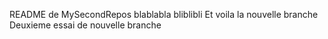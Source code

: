 README de MySecondRepos
blablabla
bliblibli
Et voila la nouvelle branche
Deuxieme essai de nouvelle branche